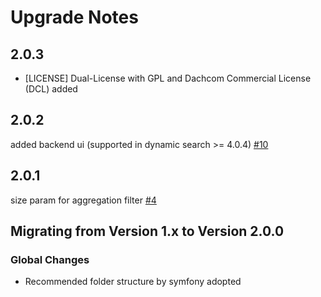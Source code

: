 # Upgrade Notes

## 2.0.3
- [LICENSE] Dual-License with GPL and Dachcom Commercial License (DCL) added
## 2.0.2
added backend ui (supported in dynamic search >= 4.0.4) [#10](https://github.com/dachcom-digital/pimcore-dynamic-search-index-provider-opensearch/pull/10)
## 2.0.1
size param for aggregation filter [#4](https://github.com/dachcom-digital/pimcore-dynamic-search-index-provider-opensearch/issues/4)

## Migrating from Version 1.x to Version 2.0.0

### Global Changes
- Recommended folder structure by symfony adopted
